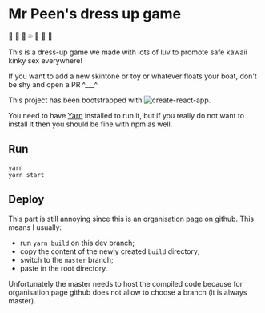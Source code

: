 # Mr Peen's dress up game

:peach: :sparkling_heart: :star2: :sweat_drops: :two_women_holding_hands: :kiss: :candy:

This is a dress-up game we made with lots of luv to promote safe kawaii kinky sex everywhere! 

If you want to add a new skintone or toy or whatever floats your boat, don't be shy and open a PR ^___^

This project has been bootstrapped with ![create-react-app](https://github.com/facebookincubator/create-react-app).

You need to have [Yarn](https://yarnpkg.com/en/) installed to run it, but if you really do not want to install it then you should be fine with npm as well.

## Run

```
yarn
yarn start
```

## Deploy

This part is still annoying since this is an organisation page on github. This means I usually:

- run `yarn build` on this dev branch;
- copy the content of the newly created `build` directory;
- switch to the `master` branch;
- paste in the root directory.

Unfortunately the master needs to host the compiled code because for organisation page github does not allow to choose a branch (it is always master).




